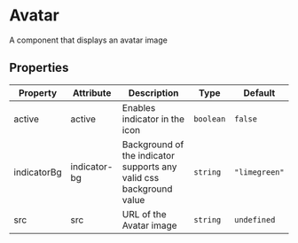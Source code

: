 # Avatar

A component that displays an avatar image

## Properties

| Property | Attribute | Description | Type | Default |
| -------- | --------- | ----------- | ---- | ------- |
| active | active | Enables indicator in the icon | `boolean` | `false` |
| indicatorBg | indicator-bg | Background of the indicator supports any valid css background value | `string` | `"limegreen"` |
| src | src | URL of the Avatar image | `string` | `undefined` |




